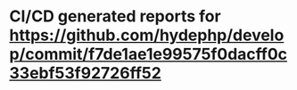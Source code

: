 # CI/CD generated reports for https://github.com/hydephp/develop/commit/f7de1ae1e99575f0dacff0c33ebf53f92726ff52
